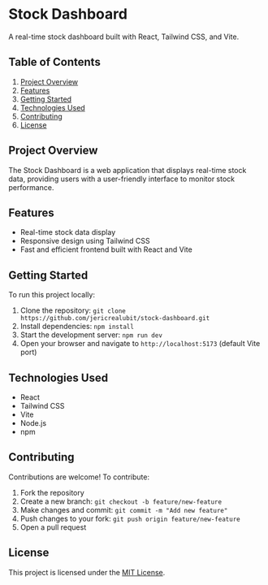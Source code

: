 # **Stock Dashboard**

A real-time stock dashboard built with React, Tailwind CSS, and Vite.

## **Table of Contents**

1. [Project Overview](#project-overview)
2. [Features](#features)
3. [Getting Started](#getting-started)
4. [Technologies Used](#technologies-used)
5. [Contributing](#contributing)
6. [License](#license)

## **Project Overview**

The Stock Dashboard is a web application that displays real-time stock data, providing users with a user-friendly interface to monitor stock performance.

## **Features**

- Real-time stock data display
- Responsive design using Tailwind CSS
- Fast and efficient frontend built with React and Vite

## **Getting Started**

To run this project locally:

1. Clone the repository: `git clone https://github.com/jericrealubit/stock-dashboard.git`
2. Install dependencies: `npm install`
3. Start the development server: `npm run dev`
4. Open your browser and navigate to `http://localhost:5173` (default Vite port)

## **Technologies Used**

- React
- Tailwind CSS
- Vite
- Node.js
- npm

## **Contributing**

Contributions are welcome! To contribute:

1. Fork the repository
2. Create a new branch: `git checkout -b feature/new-feature`
3. Make changes and commit: `git commit -m "Add new feature"`
4. Push changes to your fork: `git push origin feature/new-feature`
5. Open a pull request

## **License**

This project is licensed under the [MIT License](https://opensource.org/licenses/MIT).
